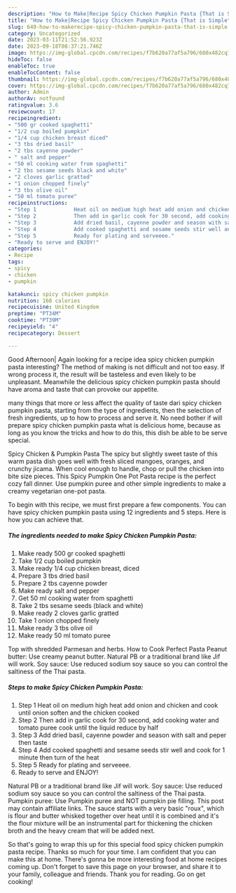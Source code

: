 ```yaml
---
description: "How to Make|Recipe Spicy Chicken Pumpkin Pasta {That is Simple"
title: "How to Make|Recipe Spicy Chicken Pumpkin Pasta {That is Simple"
slug: 649-how-to-makerecipe-spicy-chicken-pumpkin-pasta-that-is-simple
category: Uncategorized
date: 2023-03-11T21:52:56.923Z
date: 2023-09-18T08:37:21.746Z
image: https://img-global.cpcdn.com/recipes/f7b620a77af5a796/680x482cq70/spicy-chicken-pumpkin-pasta-recipe-main-photo.jpg
hideToc: false
enableToc: true
enableTocContent: false
thumbnail: https://img-global.cpcdn.com/recipes/f7b620a77af5a796/680x482cq70/spicy-chicken-pumpkin-pasta-recipe-main-photo.jpg
cover: https://img-global.cpcdn.com/recipes/f7b620a77af5a796/680x482cq70/spicy-chicken-pumpkin-pasta-recipe-main-photo.jpg
author: Admin
authorAv: notfound
ratingvalue: 3.6
reviewcount: 17
recipeingredient:
- "500 gr cooked spaghetti"
- "1/2 cup boiled pumpkin"
- "1/4 cup chicken breast diced"
- "3 tbs dried basil"
- "2 tbs cayenne powder"
- " salt and pepper"
- "50 ml cooking water from spaghetti"
- "2 tbs sesame seeds black and white"
- "2 cloves garlic gratted"
- "1 onion chopped finely"
- "3 tbs olive oil"
- "50 ml tomato puree"
recipeinstructions:
- "Step 1            Heat oil on medium high heat add onion and chicken and cook until onion soften and the chicken cooked"
- "Step 2            Then add in garlic cook for 30 second, add cooking water and tomato puree cook until the liquid reduce by half"
- "Step 3            Add dried basil, cayenne powder and season with salt and peper then taste"
- "Step 4            Add cooked spaghetti and sesame seeds stir well and cook for 1 minute then turn of the heat"
- "Step 5            Ready for plating and serveeee."
- "Ready to serve and ENJOY!"
categories:
- Recipe
tags:
- spicy
- chicken
- pumpkin

katakunci: spicy chicken pumpkin 
nutrition: 168 calories
recipecuisine: United Kingdom
preptime: "PT34M"
cooktime: "PT39M"
recipeyield: "4"
recipecategory: Dessert

---
```



Good Afternoon| Again looking for a recipe idea spicy chicken pumpkin pasta interesting? The method of making is not difficult and not too easy. If wrong process it, the result will be tasteless and even likely to be unpleasant. Meanwhile the delicious spicy chicken pumpkin pasta should have aroma and taste that can provoke our appetite.






many things that more or less affect the quality of taste dari spicy chicken pumpkin pasta, starting from the type of ingredients, then the selection of fresh ingredients, up to how to process and serve it. No need bother if will prepare spicy chicken pumpkin pasta what is delicious home, because as long as you know the tricks and how to do this, this dish be able to be serve  special.


Spicy Chicken &amp; Pumpkin Pasta The spicy but slightly sweet taste of this warm pasta dish goes well with fresh sliced mangoes, oranges, and crunchy jicama. When cool enough to handle, chop or pull the chicken into bite size pieces. This Spicy Pumpkin One Pot Pasta recipe is the perfect cozy fall dinner. Use pumpkin puree and other simple ingredients to make a creamy vegetarian one-pot pasta.


To begin with this recipe, we must first prepare a few components. You can have spicy chicken pumpkin pasta using 12 ingredients and 5 steps. Here is how you can achieve that.

<!--inarticleads1-->

##### The ingredients needed to make Spicy Chicken Pumpkin Pasta:

1. Make ready 500 gr cooked spaghetti
1. Take 1/2 cup boiled pumpkin
1. Make ready 1/4 cup chicken breast, diced
1. Prepare 3 tbs dried basil
1. Prepare 2 tbs cayenne powder
1. Make ready  salt and pepper
1. Get 50 ml cooking water from spaghetti
1. Take 2 tbs sesame seeds (black and white)
1. Make ready 2 cloves garlic gratted
1. Take 1 onion chopped finely
1. Make ready 3 tbs olive oil
1. Make ready 50 ml tomato puree


Top with shredded Parmesan and herbs. How to Cook Perfect Pasta Peanut butter: Use creamy peanut butter. Natural PB or a traditional brand like Jif will work. Soy sauce: Use reduced sodium soy sauce so you can control the saltiness of the Thai pasta. 

<!--inarticleads2-->

##### Steps to make Spicy Chicken Pumpkin Pasta:

1. Step 1            Heat oil on medium high heat add onion and chicken and cook until onion soften and the chicken cooked
1. Step 2            Then add in garlic cook for 30 second, add cooking water and tomato puree cook until the liquid reduce by half
1. Step 3            Add dried basil, cayenne powder and season with salt and peper then taste
1. Step 4            Add cooked spaghetti and sesame seeds stir well and cook for 1 minute then turn of the heat
1. Step 5            Ready for plating and serveeee.
1. Ready to serve and ENJOY!

Natural PB or a traditional brand like Jif will work. Soy sauce: Use reduced sodium soy sauce so you can control the saltiness of the Thai pasta. Pumpkin puree: Use Pumpkin puree and NOT pumpkin pie filling. This post may contain affiliate links. The sauce starts with a very basic &#34;roux&#34;, which is flour and butter whisked together over heat until it is combined and it&#39;s the flour mixture will be an instrumental part for thickening the chicken broth and the heavy cream that will be added next. 

So that's going to wrap this up for this special food spicy chicken pumpkin pasta recipe. Thanks so much for your time. I am confident that you can make this at home. There's gonna be more interesting food at home recipes coming up. Don't forget to save this page on your browser, and share it to your family, colleague and friends. Thank you for reading. Go on get cooking!

